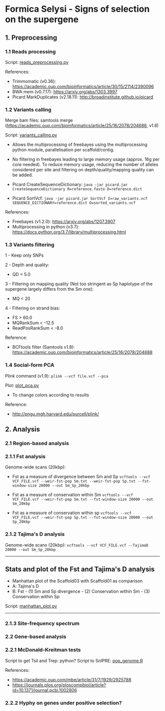# Formica Selysi - Signs of selection on the supergene

## 1. Preprocessing

### 1.1 Reads processing
Script: [reads_preprocessing.py](https://github.com/Mass23/FormicaSelysiBalSel/blob/master/reads_preprocessing.py)

References:
- Trimmomatic (v0.36): https://academic.oup.com/bioinformatics/article/30/15/2114/2390096
- BWA mem (v0.7.17): https://arxiv.org/abs/1303.3997
- Picard MarkDuplicates (v2.18.11): http://broadinstitute.github.io/picard

### 1.2 Variants calling
Merge bam files: samtools merge (https://academic.oup.com/bioinformatics/article/25/16/2078/204688, v1.8)

Script: [variants_calling.py](https://github.com/Mass23/FormicaSelysiBalSel/blob/master/variants_calling.py)
- Allows the multiprocessing of freebayes using the multiprocessing python module, parallelisation per scaffold/contig.
- No filtering in freebayes leading to large memory usage (approx. 16g per core needed). To reduce memory usage, reducing the number of alleles considered per site and filtering on depth/quality/mapping quality can be added.

- Picard CreateSequenceDictionary:
```java -jar picard.jar CreateSequenceDictionary R=reference.fasta O=reference.dict```

- Picard SortVcf:
```java -jar picard.jar SortVcf I=raw_variants.vcf SEQUENCE_DICTIONARY=reference.dict O=sorted_variants.vcf```

References:
- Freebayes (v1.2.0):  https://arxiv.org/abs/1207.3907
- Multiprocessing in python (v3.7): https://docs.python.org/3.7/library/multiprocessing.html

### 1.3 Variants filtering
1 - Keep only SNPs

2 - Depth and quality:
- QD < 5.0

3 - Filtering on mapping quality (Not too stringent as Sp haplotype of the supergene largely differs from the Sm one):
- MQ < 20

4 - Filtering on strand bias:
- FS > 60.0
- MQRankSum < -12.5
- ReadPosRankSum < -8.0

Reference:
- BCFtools filter (Samtools v1.8): https://academic.oup.com/bioinformatics/article/25/16/2078/204688

### 1.4 Social-form PCA
Plink command (v1.9): 
```plink --vcf file.vcf --pca```

Plot: [plot_pca.py](https://github.com/Mass23/FormicaSelysiBalSel/blob/master/plot_pca.py)
- To change colors according to results

Reference:
- http://pngu.mgh.harvard.edu/purcell/plink/

## 2. Analysis

### 2.1 Region-based analysis

### 2.1.1 Fst analysis

Genome-wide scans (20kbp):
- Fst as a measure of divergence between Sm and Sp
```vcftools --vcf VCF_FILE.vcf --weir-fst-pop Sm.txt --weir-fst-pop Sp.txt --fst-window-size 20000 --out Sm_Sp_20kbp```

- Fst as a measure of conservation within Sm
```vcftools --vcf VCF_FILE.vcf --weir-fst-pop Sm.txt --fst-window-size 20000 --out Sm_20kbp```

- Fst as a measure of conservation within sp
```vcftools --vcf VCF_FILE.vcf --weir-fst-pop Sp.txt --fst-window-size 20000 --out Sp_20kbp```

### 2.1.2 Tajima's D analysis

Genome-wide scans (20kbp):
```vcftools --vcf VCF_FILE.vcf --TajimaD 20000 --out Sm_Sp_20kbp```

***
## Stats and plot of the Fst and Tajima's D analysis

- Manhattan plot of the Scaffold03 with Scaffold01 as comparison 
- A: Tajima's D
- B: Fst 
      - (1) Sm and Sp divergence 
      - (2) Conservation within Sm 
      - (3) Conservation within Sp
      
Script: [manhattan_plot.py]()
***

### 2.1.3 Site-frequency spectrum

### 2.2 Gene-based analysis

### 2.2.1 McDonald-Kreitman tests
Script to get Tsil and Trep: python?
Script to SnIPRE: [pop_genome.R](https://github.com/Mass23/FormicaSelysiBalSel/blob/master/pop_genome.R)

References:
- https://academic.oup.com/mbe/article/31/7/1929/2925788
- https://journals.plos.org/ploscompbiol/article?id=10.1371/journal.pcbi.1002806

### 2.2.2 Hyphy on genes under positive selection?
